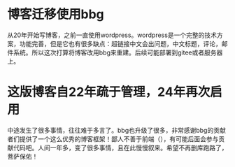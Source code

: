 # 博客迁移使用bbg

从20年开始写博客，之前一直使用wordpress。wordpress是一个完整的技术方案，功能完善，但是它也有很多缺点：超链接中文会出问题，中文标题，评论，邮件系统。所以这次打算将博客改用bbg来重建。后续可能部署到gitee或者服务器上。

# 这版博客自22年疏于管理，24年再次启用
中途发生了很多事情，往往难于多言了。bbg也升级了很多，非常感谢bbg的贡献者们提供了一个这么优秀的博客框架！鄙人不善于前端（），有可能后面会参与贡献代码吧。人间一年多，变了很多事情，且在此慢慢叙来。希望不再删库跑路了，菩萨保佑！